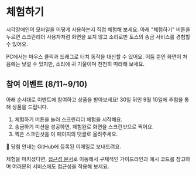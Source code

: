 <script setup>
import ScreenReaderExperience from './components/ScreenReaderExperience.vue';
</script>

# 체험하기

시각장애인이 모바일을 어떻게 사용하는지 직접 체험해 보세요. 아래 "체험하기" 버튼을 누르면 스크린리더 사용자처럼 화면을 보지 않고 소리로만 토스의 송금 서비스를 경험할 수 있어요.

PC에서는 마우스 클릭과 드래그로 터치 동작을 대신할 수 있어요. 어둠 뿐인 화면이 처음에는 낯설 수 있지만, 소리에 귀 기울이며 천천히 따라해 보세요.

<ScreenReaderExperience
  url="https://service.toss.im/accessibility/screen-reader-experience"
  title="스크린 리더 체험하기 바로가기"
/>

## 참여 이벤트 (8/11~9/10)

아래 순서대로 이벤트에 참여하고 상품을 받아보세요! 30일 뒤인 9월 10일에 추첨을 통해 상품을 드립니다.

1. 체험하기 버튼을 눌러 스크린리더 체험을 시작해요.
2. 송금하기 미션을 성공하면, 체험완료 화면을 스크린샷으로 찍어요.
3. 찍은 스크린샷을 이 페이지의 댓글로 올려주세요.

🎁 당첨 안내는 GitHub에 등록된 이메일로 보내드려요.

체험을 마치셨다면, [접근성 문서](./overview)로 이동해서 구체적인 가이드라인과 예시 코드를 참고하며 여러분의 서비스에도 접근성을 적용해 보세요.